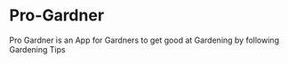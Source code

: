 # Pro-Gardner
Pro Gardner is an App for Gardners to get good at Gardening by following Gardening Tips
